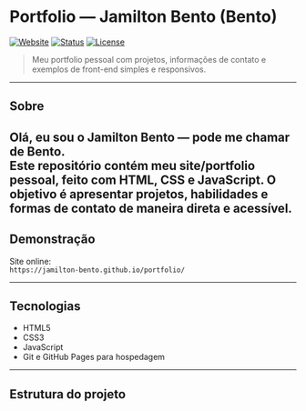 # Portfolio — Jamilton Bento (Bento)

[![Website](https://img.shields.io/badge/site-jamilton--bento.github.io/portfolio-007acc)](https://jamilton-bento.github.io/portfolio/)
[![Status](https://img.shields.io/badge/status-vivo-brightgreen)]()
[![License](https://img.shields.io/badge/license-MIT-blue)]()

> Meu portfolio pessoal com projetos, informações de contato e exemplos de front-end simples e responsivos.

---

## Sobre
Olá, eu sou o **Jamilton Bento** — pode me chamar de **Bento**.  
Este repositório contém meu site/portfolio pessoal, feito com HTML, CSS e JavaScript. O objetivo é apresentar projetos, habilidades e formas de contato de maneira direta e acessível.
---

## Demonstração
Site online:  
`https://jamilton-bento.github.io/portfolio/`

> 



---

## Tecnologias
- HTML5
- CSS3
- JavaScript
- Git e GitHub Pages para hospedagem

---

## Estrutura do projeto
